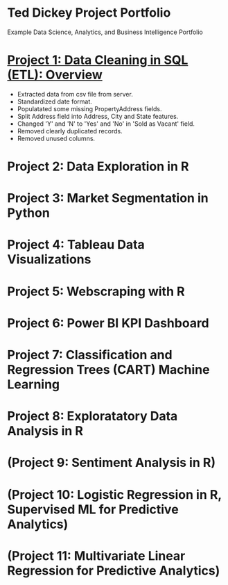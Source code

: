 # Ted Dickey Project Portfolio
Example Data Science, Analytics, and Business Intelligence Portfolio

# [Project 1: Data Cleaning in SQL (ETL): Overview](https://github.com/analyticsbyted/PortfolioProjects)
* Extracted data from csv file from server.
* Standardized date format.
* Populatated some missing PropertyAddress fields.
* Split Address field into Address, City and State features.
* Changed 'Y' and 'N' to 'Yes' and 'No' in 'Sold as Vacant' field.
* Removed clearly duplicated records.
* Removed unused columns.

# Project 2: Data Exploration in R


# Project 3: Market Segmentation in Python


# Project 4:  Tableau Data Visualizations

# Project 5: Webscraping with R

# Project 6: Power BI KPI Dashboard

# Project 7: Classification and Regression Trees (CART) Machine Learning

# Project 8: Exploratatory Data Analysis in R

# (Project 9: Sentiment Analysis in R)

# (Project 10: Logistic Regression in R, Supervised ML for Predictive Analytics)

# (Project 11: Multivariate Linear Regression for Predictive Analytics)
